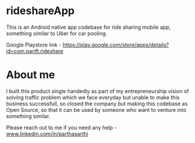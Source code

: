 # rideshareApp

This is an Android native app codebase for ride sharing mobile app, something similar to Uber for car pooling.

Google Playstore link - https://play.google.com/store/apps/details?id=com.parift.rideshare

# About me

I built this product single handedly as part of my entrepreneurship vision of solving traffic problem which we face everyday but unable to make this business successfull, so closed the company but making this codebase as Open Source, so that it can be used by someone who want to venture into something similar.

Please reach out to me if you need any help -  www.linkedin.com/in/parthasarthi
